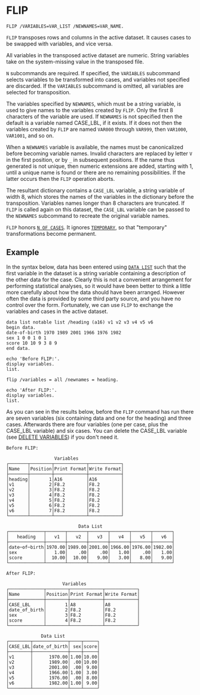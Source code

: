 # FLIP

```
FLIP /VARIABLES=VAR_LIST /NEWNAMES=VAR_NAME.
```

`FLIP` transposes rows and columns in the active dataset.  It causes
cases to be swapped with variables, and vice versa.

All variables in the transposed active dataset are numeric.  String
variables take on the system-missing value in the transposed file.

`N` subcommands are required.  If specified, the `VARIABLES`
subcommand selects variables to be transformed into cases, and variables
not specified are discarded.  If the `VARIABLES` subcommand is omitted,
all variables are selected for transposition.

The variables specified by `NEWNAMES`, which must be a string
variable, is used to give names to the variables created by `FLIP`.
Only the first 8 characters of the variable are used.  If `NEWNAMES`
is not specified then the default is a variable named CASE_LBL, if it
exists.  If it does not then the variables created by `FLIP` are named
`VAR000` through `VAR999`, then `VAR1000`, `VAR1001`, and so on.

When a `NEWNAMES` variable is available, the names must be
canonicalized before becoming variable names.  Invalid characters are
replaced by letter `V` in the first position, or by `_` in subsequent
positions.  If the name thus generated is not unique, then numeric
extensions are added, starting with 1, until a unique name is found or
there are no remaining possibilities.  If the latter occurs then the
`FLIP` operation aborts.

The resultant dictionary contains a `CASE_LBL` variable, a string
variable of width 8, which stores the names of the variables in the
dictionary before the transposition.  Variables names longer than 8
characters are truncated.  If `FLIP` is called again on this dataset,
the `CASE_LBL` variable can be passed to the `NEWNAMES` subcommand to
recreate the original variable names.

`FLIP` honors [`N OF CASES`](n.md).  It ignores
[`TEMPORARY`](temporary.md), so that "temporary"
transformations become permanent.

## Example

In the syntax below, data has been entered using [`DATA
LIST`](data-list.md) such that the first
variable in the dataset is a string variable containing a description
of the other data for the case.  Clearly this is not a convenient
arrangement for performing statistical analyses, so it would have been
better to think a little more carefully about how the data should have
been arranged.  However often the data is provided by some third party
source, and you have no control over the form.  Fortunately, we can
use `FLIP` to exchange the variables and cases in the active dataset.

```
data list notable list /heading (a16) v1 v2 v3 v4 v5 v6
begin data.
date-of-birth 1970 1989 2001 1966 1976 1982
sex 1 0 0 1 0 1
score 10 10 9 3 8 9
end data.

echo 'Before FLIP:'.
display variables.
list.

flip /variables = all /newnames = heading.

echo 'After FLIP:'.
display variables.
list.
```

As you can see in the results below, before the `FLIP` command has run
there are seven variables (six containing data and one for the
heading) and three cases.  Afterwards there are four variables (one
per case, plus the CASE_LBL variable) and six cases.  You can delete
the CASE_LBL variable (see [DELETE VARIABLES](delete-variables.md)) if
you don't need it.

```
Before FLIP:

                  Variables
┌───────┬────────┬────────────┬────────────┐
│Name   │Position│Print Format│Write Format│
├───────┼────────┼────────────┼────────────┤
│heading│       1│A16         │A16         │
│v1     │       2│F8.2        │F8.2        │
│v2     │       3│F8.2        │F8.2        │
│v3     │       4│F8.2        │F8.2        │
│v4     │       5│F8.2        │F8.2        │
│v5     │       6│F8.2        │F8.2        │
│v6     │       7│F8.2        │F8.2        │
└───────┴────────┴────────────┴────────────┘

                           Data List
┌─────────────┬───────┬───────┬───────┬───────┬───────┬───────┐
│   heading   │   v1  │   v2  │   v3  │   v4  │   v5  │   v6  │
├─────────────┼───────┼───────┼───────┼───────┼───────┼───────┤
│date─of─birth│1970.00│1989.00│2001.00│1966.00│1976.00│1982.00│
│sex          │   1.00│    .00│    .00│   1.00│    .00│   1.00│
│score        │  10.00│  10.00│   9.00│   3.00│   8.00│   9.00│
└─────────────┴───────┴───────┴───────┴───────┴───────┴───────┘

After FLIP:

                     Variables
┌─────────────┬────────┬────────────┬────────────┐
│Name         │Position│Print Format│Write Format│
├─────────────┼────────┼────────────┼────────────┤
│CASE_LBL     │       1│A8          │A8          │
│date_of_birth│       2│F8.2        │F8.2        │
│sex          │       3│F8.2        │F8.2        │
│score        │       4│F8.2        │F8.2        │
└─────────────┴────────┴────────────┴────────────┘

             Data List
┌────────┬─────────────┬────┬─────┐
│CASE_LBL│date_of_birth│ sex│score│
├────────┼─────────────┼────┼─────┤
│v1      │      1970.00│1.00│10.00│
│v2      │      1989.00│ .00│10.00│
│v3      │      2001.00│ .00│ 9.00│
│v4      │      1966.00│1.00│ 3.00│
│v5      │      1976.00│ .00│ 8.00│
│v6      │      1982.00│1.00│ 9.00│
└────────┴─────────────┴────┴─────┘
```
